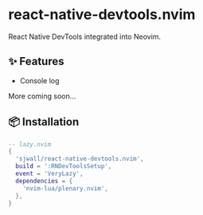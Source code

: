 # react-native-devtools.nvim

React Native DevTools integrated into Neovim.

## ✨ Features

- Console log

More coming soon...

## 📦 Installation

```lua
-- lazy.nvim
{
  'sjwall/react-native-devtools.nvim',
  build = ':RNDevToolsSetup',
  event = 'VeryLazy',
  dependencies = {
    'nvim-lua/plenary.nvim',
  },
}
```
